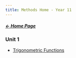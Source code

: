 ```yaml
---
title: Methods Home - Year 11
---
```


##### [← Home Page](Home%20Page.md)

### Unit 1
- [Trigonometric Functions](Trigonometric%20Functions.md)